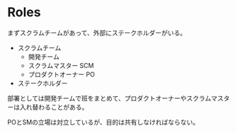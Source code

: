 # Roles

まずスクラムチームがあって、外部にステークホルダーがいる。

- スクラムチーム
  - 開発チーム
  - スクラムマスター SCM
  - プロダクトオーナー PO
- ステークホルダー

部署としては開発チームで班をまとめて、プロダクトオーナーやスクラムマスターは入れ替わることがある。

POとSMの立場は対立しているが、目的は共有しなければならない。
